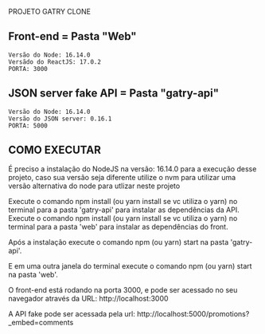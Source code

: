 PROJETO GATRY CLONE

## Front-end = Pasta "Web"
    Versão do Node: 16.14.0
    Versãdo do ReactJS: 17.0.2
    PORTA: 3000

## JSON server fake API = Pasta "gatry-api"
    Versão do Node: 16.14.0
    Versão do JSON server: 0.16.1
    PORTA: 5000

## COMO EXECUTAR
É preciso a instalação do NodeJS na versão: 16.14.0 para a execução desse projeto, caso sua versão seja diferente utilize o nvm para utilizar uma versão alternativa do node para utlizar neste projeto

Execute o comando npm install (ou yarn install se vc utiliza o yarn) no terminal para a pasta 'gatry-api' para instalar as dependências da API.
Execute o comando npm install (ou yarn install se vc utiliza o yarn) no terminal para a pasta 'web' para instalar as dependências do front.

Após a instalação execute o comando npm (ou yarn) start na pasta 'gatry-api'.

E em uma outra janela do terminal execute o comando npm (ou yarn) start na pasta 'web'.

O front-end está rodando na porta 3000, e pode ser acessado no seu navegador através da URL:
http://localhost:3000

A API fake pode ser acessada pela url:
http://localhost:5000/promotions?_embed=comments
